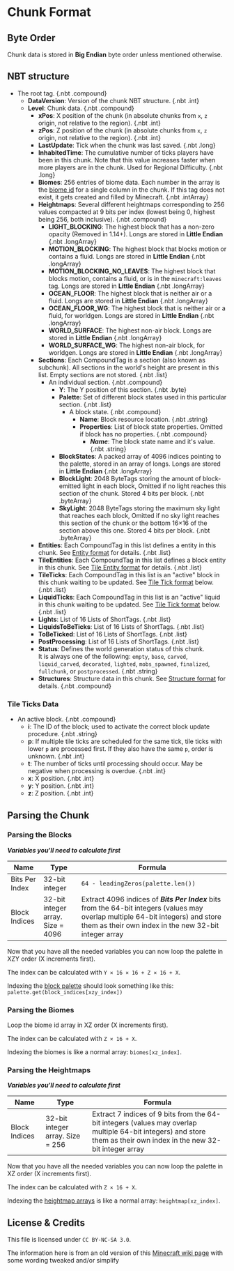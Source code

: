 # Chunk Format

## Byte Order

Chunk data is stored in **Big Endian** byte order unless mentioned otherwise.

## NBT structure

<div id="treeview">

* The root tag. {.nbt .compound}
    * **DataVersion**: Version of the chunk NBT structure. {.nbt .int}
    * **Level**: Chunk data. {.nbt .compound}
        * **xPos**: X position of the chunk (in absolute chunks from `x`, `z` origin, not relative to the region). {.nbt .int}
        * **zPos**: Z position of the chunk (in absolute chunks from `x`, `z` origin, not relative to the region). {.nbt .int}
        * **LastUpdate**: Tick when the chunk was last saved. {.nbt .long}
        * **InhabitedTime**: The cumulative number of ticks players have been in this chunk. Note that this value increases faster when more players are in the chunk. Used for Regional Difficulty. {.nbt .long}
        * **Biomes**: 256 entries of biome data. Each number in the array is the [biome id](https://minecraft.wiki/w/Biome/ID?oldid=2056801) for a single column in the chunk. If this tag does not exist, it gets created and filled by Minecraft. {.nbt .intArray}
        * <a id="heightmaps-data"></a>**Heightmaps**: Several different heightmaps corresponding to 256 values compacted at 9 bits per index (lowest being 0, highest being 256, both inclusive). {.nbt .compound}
            * **LIGHT_BLOCKING**: The highest block that has a non-zero opacity (Removed in 1.14+). Longs are stored in **Little Endian** {.nbt .longArray}
            * **MOTION_BLOCKING**: The highest block that blocks motion or contains a fluid. Longs are stored in **Little Endian** {.nbt .longArray}
            * **MOTION_BLOCKING_NO_LEAVES**: The highest block that blocks motion, contains a fluid, or is in the `minecraft:leaves` tag. Longs are stored in **Little Endian** {.nbt .longArray}
            * **OCEAN_FLOOR**: The highest block that is neither air or a fluid. Longs are stored in **Little Endian** {.nbt .longArray}
            * **OCEAN_FLOOR_WG**: The highest block that is neither air or a fluid, for worldgen. Longs are stored in **Little Endian** {.nbt .longArray}
            * **WORLD_SURFACE**: The highest non-air block. Longs are stored in **Little Endian** {.nbt .longArray}
            * **WORLD_SURFACE_WG**: The highest non-air block, for worldgen. Longs are stored in **Little Endian** {.nbt .longArray}
        * **Sections**: Each CompoundTag is a section (also known as subchunk). All sections in the world's height are present in this list. Empty sections are not stored. {.nbt .list}
            * An individual section. {.nbt .compound}
                * **Y**: The Y position of this section. {.nbt .byte}
                * <a id="palette"></a>**Palette**: Set of different block states used in this particular section. {.nbt .list}
                    * A block state. {.nbt .compound}
                        * **Name**: Block resource location. {.nbt .string}
                        * **Properties**: List of block state properties. Omitted if block has no properties. {.nbt .compound}
                            * ***Name***: The block state name and it's value. {.nbt .string}
                * <a id="block-states"></a>**BlockStates**: A packed array of 4096 indices pointing to the palette, stored in an array of longs. Longs are stored in **Little Endian** {.nbt .longArray}
                * **BlockLight**: 2048 ByteTags storing the amount of block-emitted light in each block, Omitted if no light reaches this section of the chunk. Stored 4 bits per block. {.nbt .byteArray}
                * **SkyLight**: 2048 ByteTags storing the maximum sky light that reaches each block, Omitted if no sky light reaches this section of the chunk or the bottom 16×16 of the section above this one. Stored 4 bits per block. {.nbt .byteArray}
        * **Entities**: Each CompoundTag in this list defines a entity in this chunk. See [Entity format](https://minecraft.wiki/w/Chunk_format?oldid=1355819#Entity_format) for details. {.nbt .list}
        * **TileEntities**: Each CompoundTag in this list defines a block entity in this chunk. See [Tile Entity format](https://minecraft.wiki/w/Chunk_format?oldid=1355819#Block_entity_format) for details. {.nbt .list}
        * **TileTicks**: Each CompoundTag in this list is an "active" block in this chunk waiting to be updated. See [Tile Tick format](#tile-ticks-data) below. {.nbt .list}
        * **LiquidTicks**: Each CompoundTag in this list is an "active" liquid in this chunk waiting to be updated. See [Tile Tick format](#tile-ticks-data) below. {.nbt .list}
        * **Lights**: List of 16 Lists of ShortTags. {.nbt .list}
        * **LiquidsToBeTicks**: List of 16 Lists of ShortTags. {.nbt .list}
        * **ToBeTicked**: List of 16 Lists of ShortTags. {.nbt .list}
        * **PostProcessing**: List of 16 Lists of ShortTags. {.nbt .list}
        * **Status**: Defines the world generation status of this chunk. <br>It is always one of the following: `empty`, `base`, `carved`, `liquid_carved`, `decorated`, `lighted`, `mobs_spawned`, `finalized`, `fullchunk`, or `postprocessed`. {.nbt .string}
        * **Structures**: Structure data in this chunk. See [Structure format](https://minecraft.wiki/w/Chunk_format?oldid=1355819#NBT_structure) for details. {.nbt .compound}

</div>

### Tile Ticks Data

<div id="treeview">

* An active block. {.nbt .compound}
    * **i**: The ID of the block; used to activate the correct block update procedure. {.nbt .string}
    * **p**: If multiple tile ticks are scheduled for the same tick, tile ticks with lower `p` are processed first. If they also have the same `p`, order is unknown. {.nbt .int}
    * **t**: The number of ticks until processing should occur. May be negative when processing is overdue. {.nbt .int}
    * **x**: X position. {.nbt .int}
    * **y**: Y position. {.nbt .int}
    * **z**: Z position. {.nbt .int}

</div>

## Parsing the Chunk

### Parsing the Blocks

***Variables you'll need to calculate first***

| Name | Type | Formula |
|------|------|---------|
| Bits Per Index | 32-bit integer | `64 - leadingZeros(palette.len())` |
| Block Indices | 32-bit integer array. Size = 4096 | Extract 4096 indices of ***Bits Per Index*** bits from the 64-bit integers (values may overlap multiple 64-bit integers) and store them as their own index in the new 32-bit integer array |

Now that you have all the needed variables you can now loop the palette in XZY order (X increments first).

The index can be calculated with `Y × 16 × 16 + Z × 16 + X`.

Indexing the [block palette](#palette) should look something like this: `palette.get(block_indices[xzy_index])`

### Parsing the Biomes

Loop the biome id array in XZ order (X increments first).

The index can be calculated with `Z × 16 + X`.

Indexing the biomes is like a normal array: `biomes[xz_index]`.

### Parsing the Heightmaps

***Variables you'll need to calculate first***

| Name | Type | Formula |
|------|------|---------|
| Block Indices | 32-bit integer array. Size = 256 | Extract 7 indices of 9 bits from the 64-bit integers (values may overlap multiple 64-bit integers) and store them as their own index in the new 32-bit integer array |

Now that you have all the needed variables you can now loop the palette in XZ order (X increments first).

The index can be calculated with `Z × 16 + X`.

Indexing the [heightmap arrays](#heightmaps-data) is like a normal array: `heightmap[xz_index]`.

## License & Credits

This file is licensed under `CC BY-NC-SA 3.0`.

The information here is from an old version of this [Minecraft wiki page](https://minecraft.wiki/w/Chunk_format?oldid=1355819) with some wording tweaked and/or simplify
